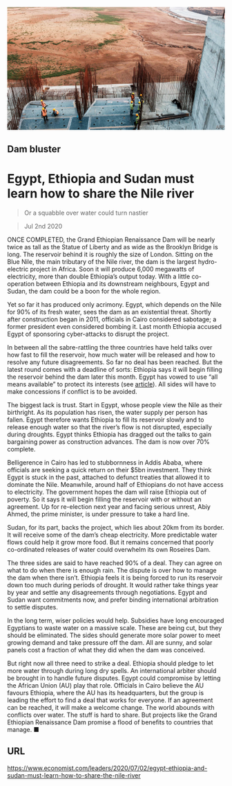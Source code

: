![](./images/20200704_LDP003_0.jpg)

## Dam bluster

# Egypt, Ethiopia and Sudan must learn how to share the Nile river

> Or a squabble over water could turn nastier

> Jul 2nd 2020

ONCE COMPLETED, the Grand Ethiopian Renaissance Dam will be nearly twice as tall as the Statue of Liberty and as wide as the Brooklyn Bridge is long. The reservoir behind it is roughly the size of London. Sitting on the Blue Nile, the main tributary of the Nile river, the dam is the largest hydro-electric project in Africa. Soon it will produce 6,000 megawatts of electricity, more than double Ethiopia’s output today. With a little co-operation between Ethiopia and its downstream neighbours, Egypt and Sudan, the dam could be a boon for the whole region.

Yet so far it has produced only acrimony. Egypt, which depends on the Nile for 90% of its fresh water, sees the dam as an existential threat. Shortly after construction began in 2011, officials in Cairo considered sabotage; a former president even considered bombing it. Last month Ethiopia accused Egypt of sponsoring cyber-attacks to disrupt the project.

In between all the sabre-rattling the three countries have held talks over how fast to fill the reservoir, how much water will be released and how to resolve any future disagreements. So far no deal has been reached. But the latest round comes with a deadline of sorts: Ethiopia says it will begin filling the reservoir behind the dam later this month. Egypt has vowed to use “all means available” to protect its interests (see [article](https://www.economist.com//node/21788885)). All sides will have to make concessions if conflict is to be avoided.

The biggest lack is trust. Start in Egypt, whose people view the Nile as their birthright. As its population has risen, the water supply per person has fallen. Egypt therefore wants Ethiopia to fill its reservoir slowly and to release enough water so that the river’s flow is not disrupted, especially during droughts. Egypt thinks Ethiopia has dragged out the talks to gain bargaining power as construction advances. The dam is now over 70% complete.

Belligerence in Cairo has led to stubbornness in Addis Ababa, where officials are seeking a quick return on their $5bn investment. They think Egypt is stuck in the past, attached to defunct treaties that allowed it to dominate the Nile. Meanwhile, around half of Ethiopians do not have access to electricity. The government hopes the dam will raise Ethiopia out of poverty. So it says it will begin filling the reservoir with or without an agreement. Up for re-election next year and facing serious unrest, Abiy Ahmed, the prime minister, is under pressure to take a hard line.

Sudan, for its part, backs the project, which lies about 20km from its border. It will receive some of the dam’s cheap electricity. More predictable water flows could help it grow more food. But it remains concerned that poorly co-ordinated releases of water could overwhelm its own Roseires Dam.

The three sides are said to have reached 90% of a deal. They can agree on what to do when there is enough rain. The dispute is over how to manage the dam when there isn’t. Ethiopia feels it is being forced to run its reservoir down too much during periods of drought. It would rather take things year by year and settle any disagreements through negotiations. Egypt and Sudan want commitments now, and prefer binding international arbitration to settle disputes.

In the long term, wiser policies would help. Subsidies have long encouraged Egyptians to waste water on a massive scale. These are being cut, but they should be eliminated. The sides should generate more solar power to meet growing demand and take pressure off the dam. All are sunny, and solar panels cost a fraction of what they did when the dam was conceived.

But right now all three need to strike a deal. Ethiopia should pledge to let more water through during long dry spells. An international arbiter should be brought in to handle future disputes. Egypt could compromise by letting the African Union (AU) play that role. Officials in Cairo believe the AU favours Ethiopia, where the AU has its headquarters, but the group is leading the effort to find a deal that works for everyone. If an agreement can be reached, it will make a welcome change. The world abounds with conflicts over water. The stuff is hard to share. But projects like the Grand Ethiopian Renaissance Dam promise a flood of benefits to countries that manage. ■

## URL

https://www.economist.com/leaders/2020/07/02/egypt-ethiopia-and-sudan-must-learn-how-to-share-the-nile-river
